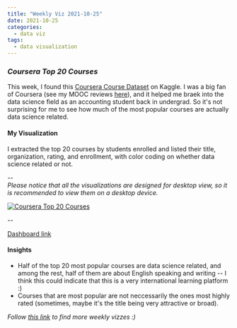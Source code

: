 ```yaml
---
title: "Weekly Viz 2021-10-25"
date: 2021-10-25
categories:
  - data viz
tags:
  - data visualization
---
```


### *Coursera Top 20 Courses*


This week, I found this [Coursera Course Dataset](https://www.kaggle.com/siddharthm1698/coursera-course-dataset) on Kaggle. I was a big fan of Coursera (see my MOOC reviews [here](https://yudong-94.github.io/personal-website/blogs/MOOCList)), and it helped me braek into the data science field as an accounting student back in undergrad. So it's not surprising for me to see how much of the most popular courses are actually data science related.  

#### My Visualization

I extracted the top 20 courses by students enrolled and listed their title, organization, rating, and enrollment, with color coding on whether data science related or not.  

--  
*Please notice that all the visualizations are designed for desktop view, so it is recommended to view them on a desktop device.*  

<div class='tableauPlaceholder' id='viz1635225773345' style='position: relative'>
  <noscript><a href='#'>
    <img alt='Coursera Top 20 Courses ' src='https:&#47;&#47;public.tableau.com&#47;static&#47;images&#47;20&#47;20211025CourseraTop20Courses&#47;CourseraTop20Courses&#47;1_rss.png' style='border: none' />
    </a></noscript>
  <object class='tableauViz'  style='display:none;'>
    <param name='host_url' value='https%3A%2F%2Fpublic.tableau.com%2F' />
    <param name='embed_code_version' value='3' /> 
    <param name='site_root' value='' />
    <param name='name' value='20211025CourseraTop20Courses&#47;CourseraTop20Courses' />
    <param name='tabs' value='no' />
    <param name='toolbar' value='yes' />
    <param name='static_image' value='https:&#47;&#47;public.tableau.com&#47;static&#47;images&#47;20&#47;20211025CourseraTop20Courses&#47;CourseraTop20Courses&#47;1.png' /> 
    <param name='animate_transition' value='yes' />
    <param name='display_static_image' value='yes' />
    <param name='display_spinner' value='yes' />
    <param name='display_overlay' value='yes' />
    <param name='display_count' value='yes' />
    <param name='language' value='en-US' />
    <param name='filter' value='publish=yes' />
  </object></div>             
  <script type='text/javascript'>            
  var divElement = document.getElementById('viz1635225773345');            
  var vizElement = divElement.getElementsByTagName('object')[0];              
  if ( divElement.offsetWidth > 800 ) { vizElement.style.width='800px';vizElement.style.height='827px';} else if ( divElement.offsetWidth > 500 ) { vizElement.style.width='800px';vizElement.style.height='827px';} else { vizElement.style.width='100%';vizElement.style.height='827px';}               
  var scriptElement = document.createElement('script');              
  scriptElement.src = 'https://public.tableau.com/javascripts/api/viz_v1.js';      
  vizElement.parentNode.insertBefore(scriptElement, vizElement);   
</script>
  
--  

[Dashboard link](https://public.tableau.com/views/20211025CourseraTop20Courses/CourseraTop20Courses?:language=en-US&publish=yes&:display_count=n&:origin=viz_share_link)
  
#### Insights
* Half of the top 20 most popular courses are data science related, and among the rest, half of them are about English speaking and writing -- I think this could indicate that this is a very international learning platform :)  
* Courses that are most popular are not neccessarily the ones most highly rated (sometimes, maybe it's the title being very attractive or broad).  


*Follow [this link](https://yudong-94.github.io/personal-website/project/WeeklyViz2021/) to find more weekly vizzes :)*